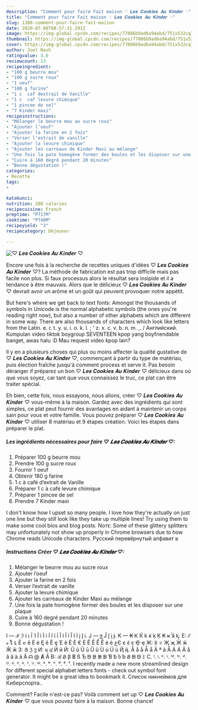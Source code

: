 ```yaml
---
description: "Comment pour faire Fait maison ♡︎ 𝑳𝒆𝒔 𝑪𝒐𝒐𝒌𝒊𝒆𝒔 𝑨𝒖 𝑲𝒊𝒏𝒅𝒆𝒓 ♡︎"
title: "Comment pour faire Fait maison ♡︎ 𝑳𝒆𝒔 𝑪𝒐𝒐𝒌𝒊𝒆𝒔 𝑨𝒖 𝑲𝒊𝒏𝒅𝒆𝒓 ♡︎"
slug: 1380-comment-pour-faire-fait-maison
date: 2020-07-08T08:57:31.291Z
image: https://img-global.cpcdn.com/recipes/77086b9ad6a94abd/751x532cq70/♡︎-𝑳𝒆𝒔-𝑪𝒐𝒐𝒌𝒊𝒆𝒔-𝑨𝒖-𝑲𝒊𝒏𝒅𝒆𝒓-♡︎-photo-principale-de-la-recette.jpg
thumbnail: https://img-global.cpcdn.com/recipes/77086b9ad6a94abd/751x532cq70/♡︎-𝑳𝒆𝒔-𝑪𝒐𝒐𝒌𝒊𝒆𝒔-𝑨𝒖-𝑲𝒊𝒏𝒅𝒆𝒓-♡︎-photo-principale-de-la-recette.jpg
cover: https://img-global.cpcdn.com/recipes/77086b9ad6a94abd/751x532cq70/♡︎-𝑳𝒆𝒔-𝑪𝒐𝒐𝒌𝒊𝒆𝒔-𝑨𝒖-𝑲𝒊𝒏𝒅𝒆𝒓-♡︎-photo-principale-de-la-recette.jpg
author: Joel Nash
ratingvalue: 3.6
reviewcount: 13
recipeingredient:
- "100 g beurre mou"
- "100 g sucre roux"
- "1 oeuf"
- "180 g farine"
- "1 c  caf dextrait de Vanille"
- "1 c  caf levure chimique"
- "1 pincee de sel"
- "7 Kinder maxi"
recipeinstructions:
- "Mélanger le beurre mou au sucre roux"
- "Ajouter l’oeuf"
- "Ajouter la farine en 2 fois"
- "Verser l’extrait de vanille"
- "Ajouter la levure chimique"
- "Ajouter les carreaux de Kinder Maxi au mélange"
- "Une fois la pate homogène former des boules et les disposer sur une plaque"
- "Cuire à 160 degré pendant 20 minutes"
- "Bonne dégustation !"
categories:
- Recette
tags:
- 

katakunci:  
nutrition: 208 calories
recipecuisine: French
preptime: "PT17M"
cooktime: "PT48M"
recipeyield: "3"
recipecategory: Déjeuner

---
```



![♡︎ 𝑳𝒆𝒔 𝑪𝒐𝒐𝒌𝒊𝒆𝒔 𝑨𝒖 𝑲𝒊𝒏𝒅𝒆𝒓 ♡︎](https://img-global.cpcdn.com/recipes/77086b9ad6a94abd/751x532cq70/♡︎-𝑳𝒆𝒔-𝑪𝒐𝒐𝒌𝒊𝒆𝒔-𝑨𝒖-𝑲𝒊𝒏𝒅𝒆𝒓-♡︎-photo-principale-de-la-recette.jpg)

Encore une fois à la recherche de recettes uniques d'idées ♡︎ 𝑳𝒆𝒔 𝑪𝒐𝒐𝒌𝒊𝒆𝒔 𝑨𝒖 𝑲𝒊𝒏𝒅𝒆𝒓 ♡︎? La méthode de fabrication est pas trop difficile mais pas facile non plus. Si faux processus alors le résultat sera insipide et il a tendance à être mauvais. Alors que le délicieux ♡︎ 𝑳𝒆𝒔 𝑪𝒐𝒐𝒌𝒊𝒆𝒔 𝑨𝒖 𝑲𝒊𝒏𝒅𝒆𝒓 ♡︎ devrait avoir un arôme et un goût qui peuvent provoquer notre appétit.

But here&#39;s where we get back to text fonts: Amongst the thousands of symbols in Unicode is the normal alphabetic symbols (the ones you&#39;re reading right now), but also a number of other alphabets which are different in some way. There are also thousands of characters which look like letters from the Latin. e. r. t. y. u. i. o. k. l. ; &#39; z. x. c. v. b. n. m. ,. / Английский. Kumpulan video tiktok boygroup SEVENTEEN kpop yang boyfriendable banget, awas halu :D Mau request video kpop lain?

Il y en a plusieurs choses qui plus ou moins affecter la qualité gustative de ♡︎ 𝑳𝒆𝒔 𝑪𝒐𝒐𝒌𝒊𝒆𝒔 𝑨𝒖 𝑲𝒊𝒏𝒅𝒆𝒓 ♡︎, commençant à partir du type de matériau, puis élection fraîche jusqu'à comment process et serve it. Pas besoin déranger if préparez un bon ♡︎ 𝑳𝒆𝒔 𝑪𝒐𝒐𝒌𝒊𝒆𝒔 𝑨𝒖 𝑲𝒊𝒏𝒅𝒆𝒓 ♡︎ délicieux dans où que vous soyez, car tant que vous connaissez le truc, ce plat can être traiter spécial.


Eh bien, cette fois, nous essayons, nous allons, créer ♡︎ 𝑳𝒆𝒔 𝑪𝒐𝒐𝒌𝒊𝒆𝒔 𝑨𝒖 𝑲𝒊𝒏𝒅𝒆𝒓 ♡︎ vous-même à la maison. Gardez avec des ingrédients qui sont simples, ce plat peut fournir des avantages en aidant à maintenir un corps sain pour vous et votre famille. Vous pouvez préparer ♡︎ 𝑳𝒆𝒔 𝑪𝒐𝒐𝒌𝒊𝒆𝒔 𝑨𝒖 𝑲𝒊𝒏𝒅𝒆𝒓 ♡︎ utiliser 8 matériau et 9 étapes création. Voici les étapes dans préparer le plat.

<!--inarticleads1-->

##### Les ingrédients nécessaires pour faire ♡︎ 𝑳𝒆𝒔 𝑪𝒐𝒐𝒌𝒊𝒆𝒔 𝑨𝒖 𝑲𝒊𝒏𝒅𝒆𝒓 ♡︎:

1. Préparer 100 g beurre mou
1. Prendre 100 g sucre roux
1. Fournir 1 oeuf
1. Obtenir 180 g farine
1.  1 c à café d’extrait de Vanille
1. Préparer 1 c à café levure chimique
1. Préparer 1 pincee de sel
1. Prendre 7 Kinder maxi


I don&#39;t know how I upset so many people. I love how they&#39;re actually on just one line but they still look like they take up multiple lines! Try using them to make some cool bios and blog posts. Nᴏᴛᴇ: Some of these glittery splitters may unfortunately not show up properly in Chrome browsers due to how Chrome reads Unicode characters. Русский перевёрнутый алфавит ʁ 

<!--inarticleads2-->

##### Instructions Créer ♡︎ 𝑳𝒆𝒔 𝑪𝒐𝒐𝒌𝒊𝒆𝒔 𝑨𝒖 𝑲𝒊𝒏𝒅𝒆𝒓 ♡︎:

1. Mélanger le beurre mou au sucre roux
1. Ajouter l’oeuf
1. Ajouter la farine en 2 fois
1. Verser l’extrait de vanille
1. Ajouter la levure chimique
1. Ajouter les carreaux de Kinder Maxi au mélange
1. Une fois la pate homogène former des boules et les disposer sur une plaque
1. Cuire à 160 degré pendant 20 minutes
1. Bonne dégustation !


I — ℐ ℑ ί ι Ï Ί Î ì Ì í Í î ϊ ΐ Ĩ ĩ Ī ī Ĭ ĭ İ į Į Ꭵ. J — ჟ Ĵ ĵ ᶖ ɉ. K — ₭ Ꮶ Ќ k ќ ķ Ķ Ҝ ҝ ﻸ ᶄ. Е: ℰ ℯ ໂ ६ Ē ℮ ē Ė ė Ę ě Ě ę Έ ê Ê È € É Ế Ề Ể Ễ é è عЄ є έ ε Ҿ ҿ Ж: ᛤ ♅ Җ җ Ӝ ӝ Ӂ ӂ З: Յ ℨ ჳ И: น ự Ӥ ӥ Й: Ũ ũ Ū ū Ŭ ŭ Ù ú Ú ù Ҋ ҋ. Ằ ằ ẳ Ẵ ẵ Ä ª ä Å À Á Â å ã â à á Ã ᗩ @ Ⱥ Ǟ B: ℬ Ᏸ β ฿ ß Ђ ᗷ ᗽ ᗾ ᗿ Ɓ ƀ ხ ␢ Ᏸ ᗸ ᗹ ᛔ C. ᴵ. ᴶ. ᴷ. ᴸ. ᴹ. ᴺ. ᴻ. ᴼ. ᴽ. ᴾ. ᴿ. ᵀ. ᵁ. ᵂ. ᵃ. ᵇ. ᶜ. ᵈ. ᵉ. ᶠ. I recently made a new more streamlined design for different special alphabet letters fonts - check out symbol font generator. It might be a great idea to bookmark it. Список никнеймов для Киберспорта.. 


Comment? Facile n'est-ce pas? Voilà comment set up ♡︎ 𝑳𝒆𝒔 𝑪𝒐𝒐𝒌𝒊𝒆𝒔 𝑨𝒖 𝑲𝒊𝒏𝒅𝒆𝒓 ♡︎ que vous pouvez faire à la maison. Bonne chance!
